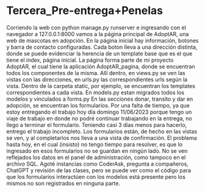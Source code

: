 # Tercera_Pre-entrega+Penelas
Corriendo la web con python manage.py runserver e ingresando con el navegador a 127.0.0.1:8000 vamos a la página principal de AdoptAR, una web de mascotas en adopción. 
En la página inicial hay información, botones y barra de contacto configuradas.
Cada boton lleva a una dirección distinta, donde se puede evidenciar la herencia de un template base que es el que tiene el index, página inicial.
La página forma parte de mi proyecto AdoptAR, el cual tiene la aplicación AdoptAR_pagina, donde se encuentran todos los componentes de la misma.
Allí dentro, en views.py se ven las vistas con las direcciones, en urls.py las correspondientes urls según la vista.
Dentro de la carpeta static, por ejemplo, se encuentran los templates correspondientes a cada vista.
En models.py estan migrados todos los modelos y vinculados a forms.py
En las secciones donar, transito y dar en adopción, se encuentran los formularios. Por una falta de tiempo, ya que estoy entregando el trabajo hoy día domingo 11/06/2023 porque tengo un viaje de trabajo en donde no podré continuar trabajando en la entrega, no llego a terminar el formulario. Teniendo casi 3 días menos para hacerlo, entrego el trabajo incompleto. Los formularios están, de hecho en las vistas se ven, y al completarlos nos lleva a una vista de confirmación. El problema hasta hoy, en el cual (insisto) no tengo tiempo para resolver, es que lo ingresado en esos formularios no se guardan en ningún lado. No se ven reflejados los datos en el panel de administración, como tampoco en el archivo SQL.
Agoté instancias como CoderAsk, pregunta a compañeros, ChatGPT y revisión de las clases, pero se puede ver como el código para que los formularios interactúen con los modelos está presente pero los mismos no son registrados en ninguna parte.
